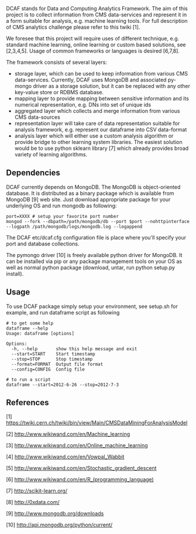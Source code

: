 DCAF stands for Data and Computing Analytics Framework.
The aim of this project is to collect information from
CMS data-services and represent it in a form suitable
for analysis, e.g. machine learning tools. For full
description of CMS analytics challenge please refer to this
twiki [1].

We foresee that this project will require uses of different
technique, e.g. standard machine learning, online learning
or custom based solutions, see [2,3,4,5]. Usage of common
frameworks or languages is desired [6,7,8].

The framework consists of several layers:
- storage layer, which can be used to keep information from various
  CMS data-services. Currently, DCAF uses MongoDB and
  associated py-mongo driver as a storage solution, but
  it can be replaced with any other key-value store or RDBMS database.
- mapping layer to provide mapping between sensitive information and its
  numerical representation, e.g. DNs into set of unique ids
- aggregated layer which collects and merge information from various
  CMS data-sources
- representation layer will take care of data representation suitable
  for analysis framework, e.g. represent our dataframe into CSV data-format
- analysis layer which will either use a custom analysis algorithm or
  provide bridge to other learning system libraries. The easiest solution
  would be to use python sklearn library [7] which already provides broad
  variety of learning algorithms.

Dependencies
------------
DCAF currently depends on MongoDB. The MongoDB is object-oriented database. It
is distributed as a binary package which is available from MongoDB [9] web
site. Just download appropriate package for your underlying OS and run mongodb
as following:

```
port=XXXX # setup your favorite port number
mongod --fork --dbpath=/path/mongodb/db --port $port --nohttpinterface
--logpath /path/mongodb/logs/mongodb.log --logappend
```

The DCAF etc/dcaf.cfg configuration file is place where you'll specify
your port and database collections.

The pymongo driver [10] is freely available python driver for MongoDB.
It can be installed via pip or any package management tools on your OS
as well as normal python package (download, untar, run python setup.py
install).

Usage
-----
To use DCAF package simply setup your environment, see setup.sh for
example, and run dataframe script as following

```
# to get some help
dataframe --help
Usage: dataframe [options]

Options:
  -h, --help       show this help message and exit
  --start=START    Start timestamp
  --stop=STOP      Stop timestamp
  --format=FORMAT  Output file format
  --config=CONFIG  Config file

# to run a script
dataframe --start=2012-6-26 --stop=2012-7-3
```

References
----------

[1] https://twiki.cern.ch/twiki/bin/view/Main/CMSDataMiningForAnalysisModel

[2] http://www.wikiwand.com/en/Machine_learning

[3] http://www.wikiwand.com/en/Online_machine_learning

[4] http://www.wikiwand.com/en/Vowpal_Wabbit

[5] http://www.wikiwand.com/en/Stochastic_gradient_descent

[6] http://www.wikiwand.com/en/R_(programming_language)

[7] http://scikit-learn.org/

[8] http://0xdata.com/

[9] http://www.mongodb.org/downloads

[10] http://api.mongodb.org/python/current/
